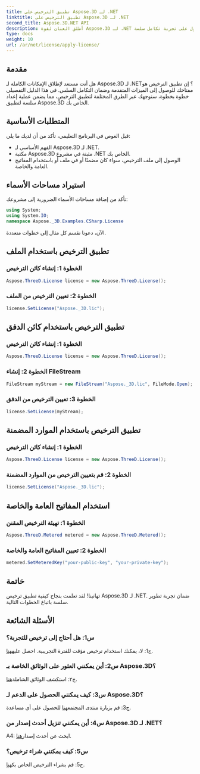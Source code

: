 ```yaml
---
title: تطبيق الترخيص على Aspose.3D لـ .NET
linktitle: تطبيق الترخيص على Aspose.3D لـ .NET
second_title: Aspose.3D.NET API
description: أطلق العنان لقوة Aspose.3D لـ .NET من خلال تطبيق الترخيص بسلاسة. اتبع دليلنا خطوة بخطوة للحصول على تجربة تكامل سلسة.
type: docs
weight: 10
url: /ar/net/license/apply-license/
---
```

## مقدمة

هل أنت مستعد لإطلاق الإمكانات الكاملة لـ Aspose.3D لـ .NET؟ إن تطبيق الترخيص هو مفتاحك للوصول إلى الميزات المتقدمة وضمان التكامل السلس. في هذا الدليل التفصيلي خطوة بخطوة، سنوجهك عبر الطرق المختلفة لتطبيق الترخيص، مما يضمن عملية إعداد سلسة لتطبيق Aspose.3D الخاص بك.

## المتطلبات الأساسية

قبل الغوص في البرنامج التعليمي، تأكد من أن لديك ما يلي:

- الفهم الأساسي لـ Aspose.3D لـ .NET.
- مكتبة Aspose.3D مثبتة في مشروع .NET الخاص بك.
- الوصول إلى ملف الترخيص، سواء كان مضمنًا أو في ملف أو باستخدام المفاتيح العامة والخاصة.

## استيراد مساحات الأسماء

تأكد من إضافة مساحات الأسماء الضرورية إلى مشروعك:

```csharp
using System;
using System.IO;
namespace Aspose._3D.Examples.CSharp.License
```

الآن، دعونا نقسم كل مثال إلى خطوات متعددة.

## تطبيق الترخيص باستخدام الملف

### الخطوة 1: إنشاء كائن الترخيص

```csharp
Aspose.ThreeD.License license = new Aspose.ThreeD.License();
```

### الخطوة 2: تعيين الترخيص من الملف

```csharp
license.SetLicense("Aspose._3D.lic");
```

## تطبيق الترخيص باستخدام كائن الدفق

### الخطوة 1: إنشاء كائن الترخيص

```csharp
Aspose.ThreeD.License license = new Aspose.ThreeD.License();
```

### الخطوة 2: إنشاء FileStream

```csharp
FileStream myStream = new FileStream("Aspose._3D.lic", FileMode.Open);
```

### الخطوة 3: تعيين الترخيص من الدفق

```csharp
license.SetLicense(myStream);
```

## تطبيق الترخيص باستخدام الموارد المضمنة

### الخطوة 1: إنشاء كائن الترخيص

```csharp
Aspose.ThreeD.License license = new Aspose.ThreeD.License();
```

### الخطوة 2: قم بتعيين الترخيص من الموارد المضمنة

```csharp
license.SetLicense("Aspose._3D.lic");
```

## استخدام المفاتيح العامة والخاصة

### الخطوة 1: تهيئة الترخيص المقنن

```csharp
Aspose.ThreeD.Metered metered = new Aspose.ThreeD.Metered();
```

### الخطوة 2: تعيين المفاتيح العامة والخاصة

```csharp
metered.SetMeteredKey("your-public-key", "your-private-key");
```

## خاتمة

تهانينا! لقد تعلمت بنجاح كيفية تطبيق ترخيص Aspose.3D لـ .NET. ضمان تجربة تطوير سلسة باتباع الخطوات التالية.

## الأسئلة الشائعة

### س1: هل أحتاج إلى ترخيص للتجربة؟

 ج1: لا، يمكنك استخدام ترخيص مؤقت للفترة التجريبية. احصل عليه[هنا](https://purchase.aspose.com/temporary-license/).

### س2: أين يمكنني العثور على الوثائق الخاصة بـ Aspose.3D؟

 ج٢: استكشف الوثائق الشاملة[هنا](https://reference.aspose.com/3d/net/).

### س3: كيف يمكنني الحصول على الدعم لـ Aspose.3D؟

 ج3: قم بزيارة منتدى المجتمع[هنا](https://forum.aspose.com/c/3d/18) للحصول على أي مساعدة.

### س4: أين يمكنني تنزيل أحدث إصدار من Aspose.3D لـ .NET؟

 A4: ابحث عن أحدث إصدار[هنا](https://releases.aspose.com/3d/net/).

### س5: كيف يمكنني شراء ترخيص؟

 ج5: قم بشراء الترخيص الخاص بك[هنا](https://purchase.aspose.com/buy).